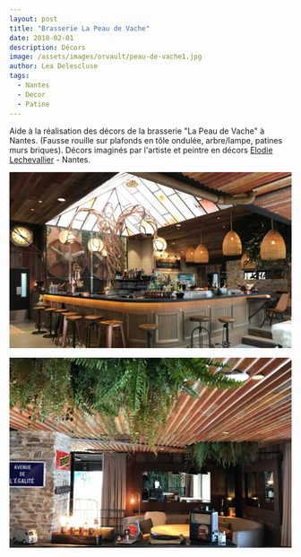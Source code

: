 ```yaml
---
layout: post
title: "Brasserie La Peau de Vache"
date: 2018-02-01
description: Décors
image: /assets/images/orvault/peau-de-vache1.jpg
author: Lea Delescluse
tags:
  - Nantes
  - Decor
  - Patine
---
```

Aide à la réalisation des décors de la brasserie "La Peau de Vache" à Nantes.
(Fausse rouille sur plafonds en tôle ondulée, arbre/lampe, patines murs briques).
Décors imaginés par l'artiste et peintre en décors <a href="http://www.facebook.com/profile.php?id=100007236108486" target="_blank">Elodie Lechevallier</a> - Nantes.

![Placeholder](/assets/images/orvault/peau-de-vache2.jpg)

![Placeholder](/assets/images/orvault/peau-de-vache3.jpg)
